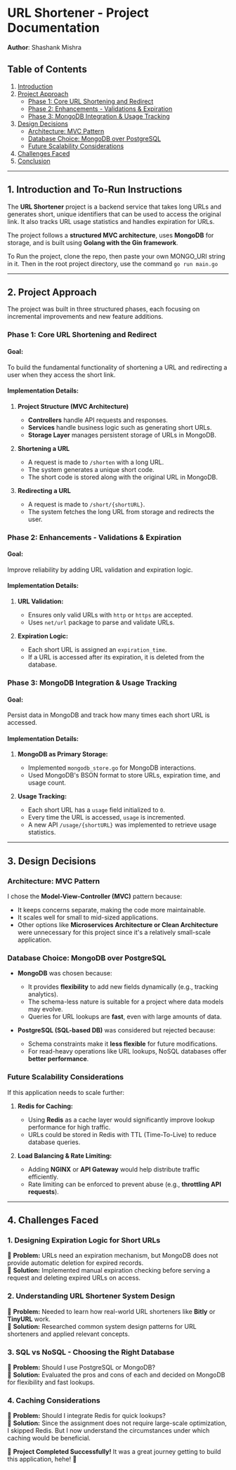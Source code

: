 # **URL Shortener - Project Documentation**  
**Author**: Shashank Mishra   

## **Table of Contents**  
1. [Introduction](#introduction)  
2. [Project Approach](#project-approach)  
   - [Phase 1: Core URL Shortening and Redirect](#phase-1-core-url-shortening-and-redirect)  
   - [Phase 2: Enhancements - Validations & Expiration](#phase-2-enhancements---validations--expiration)  
   - [Phase 3: MongoDB Integration & Usage Tracking](#phase-3-mongodb-integration--usage-tracking)  
3. [Design Decisions](#design-decisions)  
   - [Architecture: MVC Pattern](#architecture-mvc-pattern)  
   - [Database Choice: MongoDB over PostgreSQL](#database-choice-mongodb-over-postgresql)  
   - [Future Scalability Considerations](#future-scalability-considerations)  
4. [Challenges Faced](#challenges-faced)  
5. [Conclusion](#conclusion)  

---

## **1. Introduction and To-Run Instructions**  
The **URL Shortener** project is a backend service that takes long URLs and generates short, unique identifiers that can be used to access the original link. It also tracks URL usage statistics and handles expiration for URLs.  

The project follows a **structured MVC architecture**, uses **MongoDB** for storage, and is built using **Golang with the Gin framework**.  

To Run the project, clone the repo, then paste your own MONGO_URI string in it. Then in the root project directory, use the command `go run main.go`

---

## **2. Project Approach**  

The project was built in three structured phases, each focusing on incremental improvements and new feature additions.

### **Phase 1: Core URL Shortening and Redirect**  
#### **Goal:**  
To build the fundamental functionality of shortening a URL and redirecting a user when they access the short link.

#### **Implementation Details:**  
1. **Project Structure (MVC Architecture)**  
   - **Controllers** handle API requests and responses.  
   - **Services** handle business logic such as generating short URLs.  
   - **Storage Layer** manages persistent storage of URLs in MongoDB.  

2. **Shortening a URL**  
   - A request is made to `/shorten` with a long URL.  
   - The system generates a unique short code.  
   - The short code is stored along with the original URL in MongoDB.  

3. **Redirecting a URL**  
   - A request is made to `/short/{shortURL}`.  
   - The system fetches the long URL from storage and redirects the user.  

### **Phase 2: Enhancements - Validations & Expiration**  
#### **Goal:**  
Improve reliability by adding URL validation and expiration logic.

#### **Implementation Details:**  
1. **URL Validation:**  
   - Ensures only valid URLs with `http` or `https` are accepted.  
   - Uses `net/url` package to parse and validate URLs.  

2. **Expiration Logic:**  
   - Each short URL is assigned an `expiration_time`.  
   - If a URL is accessed after its expiration, it is deleted from the database.  

### **Phase 3: MongoDB Integration & Usage Tracking**  
#### **Goal:**  
Persist data in MongoDB and track how many times each short URL is accessed.

#### **Implementation Details:**  
1. **MongoDB as Primary Storage:**  
   - Implemented `mongodb_store.go` for MongoDB interactions.  
   - Used MongoDB's BSON format to store URLs, expiration time, and usage count.  

2. **Usage Tracking:**  
   - Each short URL has a `usage` field initialized to `0`.  
   - Every time the URL is accessed, `usage` is incremented.  
   - A new API `/usage/{shortURL}` was implemented to retrieve usage statistics.  

---

## **3. Design Decisions**  

### **Architecture: MVC Pattern**  
I chose the **Model-View-Controller (MVC)** pattern because:  
- It keeps concerns separate, making the code more maintainable.  
- It scales well for small to mid-sized applications.  
- Other options like **Microservices Architecture or Clean Architecture** were unnecessary for this project since it's a relatively small-scale application.

### **Database Choice: MongoDB over PostgreSQL**  
- **MongoDB** was chosen because:  
   - It provides **flexibility** to add new fields dynamically (e.g., tracking analytics).  
   - The schema-less nature is suitable for a project where data models may evolve.  
   - Queries for URL lookups are **fast**, even with large amounts of data.

- **PostgreSQL (SQL-based DB)** was considered but rejected because:  
   - Schema constraints make it **less flexible** for future modifications.  
   - For read-heavy operations like URL lookups, NoSQL databases offer **better performance**.  

### **Future Scalability Considerations**  
If this application needs to scale further:  
1. **Redis for Caching:**  
   - Using **Redis** as a cache layer would significantly improve lookup performance for high traffic.  
   - URLs could be stored in Redis with TTL (Time-To-Live) to reduce database queries.  

2. **Load Balancing & Rate Limiting:**  
   - Adding **NGINX** or **API Gateway** would help distribute traffic efficiently.  
   - Rate limiting can be enforced to prevent abuse (e.g., **throttling API requests**).  

---

## **4. Challenges Faced**  

### **1. Designing Expiration Logic for Short URLs**  
🔹 **Problem:** URLs need an expiration mechanism, but MongoDB does not provide automatic deletion for expired records.  
🔹 **Solution:** Implemented manual expiration checking before serving a request and deleting expired URLs on access.  

### **2. Understanding URL Shortener System Design**  
🔹 **Problem:** Needed to learn how real-world URL shorteners like **Bitly** or **TinyURL** work.  
🔹 **Solution:** Researched common system design patterns for URL shorteners and applied relevant concepts.  

### **3. SQL vs NoSQL - Choosing the Right Database**  
🔹 **Problem:** Should I use PostgreSQL or MongoDB?  
🔹 **Solution:** Evaluated the pros and cons of each and decided on MongoDB for flexibility and fast lookups.  

### **4. Caching Considerations**  
🔹 **Problem:** Should I integrate Redis for quick lookups?  
🔹 **Solution:** Since the assignment does not require large-scale optimization, I skipped Redis. But I now understand the circumstances under which caching would be beneficial.  



🎯 **Project Completed Successfully!** It was a great journey getting to build this application, hehe! 🚀
